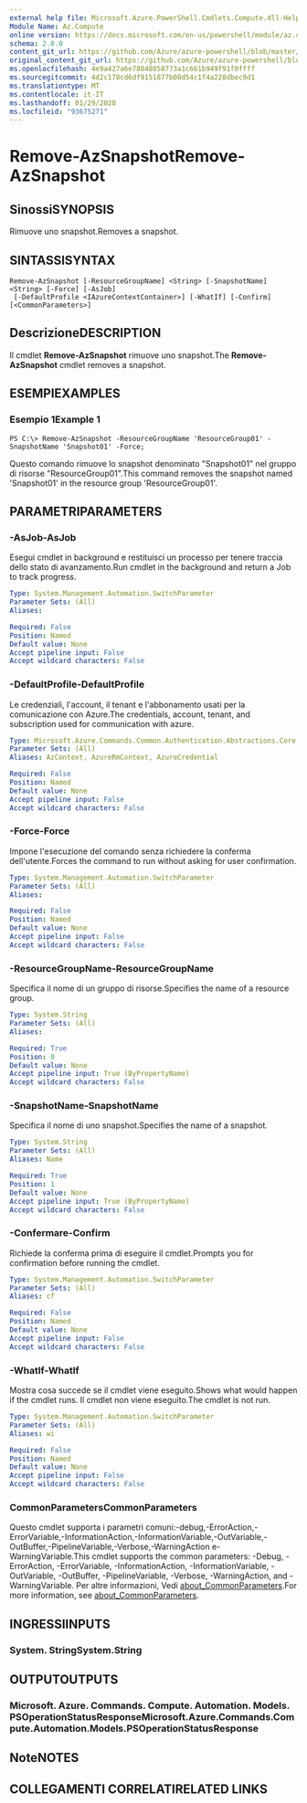 ```yaml
---
external help file: Microsoft.Azure.PowerShell.Cmdlets.Compute.dll-Help.xml
Module Name: Az.Compute
online version: https://docs.microsoft.com/en-us/powershell/module/az.compute/remove-azsnapshot
schema: 2.0.0
content_git_url: https://github.com/Azure/azure-powershell/blob/master/src/Compute/Compute/help/Remove-AzSnapshot.md
original_content_git_url: https://github.com/Azure/azure-powershell/blob/master/src/Compute/Compute/help/Remove-AzSnapshot.md
ms.openlocfilehash: 4e9a427a6e78848858773a1c661b949f91f0ffff
ms.sourcegitcommit: 4d2c178cd6df9151877b08d54c1f4a228dbec9d1
ms.translationtype: MT
ms.contentlocale: it-IT
ms.lasthandoff: 01/29/2020
ms.locfileid: "93675271"
---
```

# <span data-ttu-id="72014-101">Remove-AzSnapshot</span><span class="sxs-lookup"><span data-stu-id="72014-101">Remove-AzSnapshot</span></span>

## <span data-ttu-id="72014-102">Sinossi</span><span class="sxs-lookup"><span data-stu-id="72014-102">SYNOPSIS</span></span>
<span data-ttu-id="72014-103">Rimuove uno snapshot.</span><span class="sxs-lookup"><span data-stu-id="72014-103">Removes a snapshot.</span></span>

## <span data-ttu-id="72014-104">SINTASSI</span><span class="sxs-lookup"><span data-stu-id="72014-104">SYNTAX</span></span>

```
Remove-AzSnapshot [-ResourceGroupName] <String> [-SnapshotName] <String> [-Force] [-AsJob]
 [-DefaultProfile <IAzureContextContainer>] [-WhatIf] [-Confirm] [<CommonParameters>]
```

## <span data-ttu-id="72014-105">Descrizione</span><span class="sxs-lookup"><span data-stu-id="72014-105">DESCRIPTION</span></span>
<span data-ttu-id="72014-106">Il cmdlet **Remove-AzSnapshot** rimuove uno snapshot.</span><span class="sxs-lookup"><span data-stu-id="72014-106">The **Remove-AzSnapshot** cmdlet removes a snapshot.</span></span>

## <span data-ttu-id="72014-107">ESEMPI</span><span class="sxs-lookup"><span data-stu-id="72014-107">EXAMPLES</span></span>

### <span data-ttu-id="72014-108">Esempio 1</span><span class="sxs-lookup"><span data-stu-id="72014-108">Example 1</span></span>
```
PS C:\> Remove-AzSnapshot -ResourceGroupName 'ResourceGroup01' -SnapshotName 'Snapshot01' -Force;
```

<span data-ttu-id="72014-109">Questo comando rimuove lo snapshot denominato "Snapshot01" nel gruppo di risorse "ResourceGroup01".</span><span class="sxs-lookup"><span data-stu-id="72014-109">This command removes the snapshot named 'Snapshot01' in the resource group 'ResourceGroup01'.</span></span>

## <span data-ttu-id="72014-110">PARAMETRI</span><span class="sxs-lookup"><span data-stu-id="72014-110">PARAMETERS</span></span>

### <span data-ttu-id="72014-111">-AsJob</span><span class="sxs-lookup"><span data-stu-id="72014-111">-AsJob</span></span>
<span data-ttu-id="72014-112">Esegui cmdlet in background e restituisci un processo per tenere traccia dello stato di avanzamento.</span><span class="sxs-lookup"><span data-stu-id="72014-112">Run cmdlet in the background and return a Job to track progress.</span></span>

```yaml
Type: System.Management.Automation.SwitchParameter
Parameter Sets: (All)
Aliases:

Required: False
Position: Named
Default value: None
Accept pipeline input: False
Accept wildcard characters: False
```

### <span data-ttu-id="72014-113">-DefaultProfile</span><span class="sxs-lookup"><span data-stu-id="72014-113">-DefaultProfile</span></span>
<span data-ttu-id="72014-114">Le credenziali, l'account, il tenant e l'abbonamento usati per la comunicazione con Azure.</span><span class="sxs-lookup"><span data-stu-id="72014-114">The credentials, account, tenant, and subscription used for communication with azure.</span></span>

```yaml
Type: Microsoft.Azure.Commands.Common.Authentication.Abstractions.Core.IAzureContextContainer
Parameter Sets: (All)
Aliases: AzContext, AzureRmContext, AzureCredential

Required: False
Position: Named
Default value: None
Accept pipeline input: False
Accept wildcard characters: False
```

### <span data-ttu-id="72014-115">-Force</span><span class="sxs-lookup"><span data-stu-id="72014-115">-Force</span></span>
<span data-ttu-id="72014-116">Impone l'esecuzione del comando senza richiedere la conferma dell'utente.</span><span class="sxs-lookup"><span data-stu-id="72014-116">Forces the command to run without asking for user confirmation.</span></span>

```yaml
Type: System.Management.Automation.SwitchParameter
Parameter Sets: (All)
Aliases:

Required: False
Position: Named
Default value: None
Accept pipeline input: False
Accept wildcard characters: False
```

### <span data-ttu-id="72014-117">-ResourceGroupName</span><span class="sxs-lookup"><span data-stu-id="72014-117">-ResourceGroupName</span></span>
<span data-ttu-id="72014-118">Specifica il nome di un gruppo di risorse.</span><span class="sxs-lookup"><span data-stu-id="72014-118">Specifies the name of a resource group.</span></span>

```yaml
Type: System.String
Parameter Sets: (All)
Aliases:

Required: True
Position: 0
Default value: None
Accept pipeline input: True (ByPropertyName)
Accept wildcard characters: False
```

### <span data-ttu-id="72014-119">-SnapshotName</span><span class="sxs-lookup"><span data-stu-id="72014-119">-SnapshotName</span></span>
<span data-ttu-id="72014-120">Specifica il nome di uno snapshot.</span><span class="sxs-lookup"><span data-stu-id="72014-120">Specifies the name of a snapshot.</span></span>

```yaml
Type: System.String
Parameter Sets: (All)
Aliases: Name

Required: True
Position: 1
Default value: None
Accept pipeline input: True (ByPropertyName)
Accept wildcard characters: False
```

### <span data-ttu-id="72014-121">-Confermare</span><span class="sxs-lookup"><span data-stu-id="72014-121">-Confirm</span></span>
<span data-ttu-id="72014-122">Richiede la conferma prima di eseguire il cmdlet.</span><span class="sxs-lookup"><span data-stu-id="72014-122">Prompts you for confirmation before running the cmdlet.</span></span>

```yaml
Type: System.Management.Automation.SwitchParameter
Parameter Sets: (All)
Aliases: cf

Required: False
Position: Named
Default value: None
Accept pipeline input: False
Accept wildcard characters: False
```

### <span data-ttu-id="72014-123">-WhatIf</span><span class="sxs-lookup"><span data-stu-id="72014-123">-WhatIf</span></span>
<span data-ttu-id="72014-124">Mostra cosa succede se il cmdlet viene eseguito.</span><span class="sxs-lookup"><span data-stu-id="72014-124">Shows what would happen if the cmdlet runs.</span></span>
<span data-ttu-id="72014-125">Il cmdlet non viene eseguito.</span><span class="sxs-lookup"><span data-stu-id="72014-125">The cmdlet is not run.</span></span>

```yaml
Type: System.Management.Automation.SwitchParameter
Parameter Sets: (All)
Aliases: wi

Required: False
Position: Named
Default value: None
Accept pipeline input: False
Accept wildcard characters: False
```

### <span data-ttu-id="72014-126">CommonParameters</span><span class="sxs-lookup"><span data-stu-id="72014-126">CommonParameters</span></span>
<span data-ttu-id="72014-127">Questo cmdlet supporta i parametri comuni:-debug,-ErrorAction,-ErrorVariable,-InformationAction,-InformationVariable,-OutVariable,-OutBuffer,-PipelineVariable,-Verbose,-WarningAction e-WarningVariable.</span><span class="sxs-lookup"><span data-stu-id="72014-127">This cmdlet supports the common parameters: -Debug, -ErrorAction, -ErrorVariable, -InformationAction, -InformationVariable, -OutVariable, -OutBuffer, -PipelineVariable, -Verbose, -WarningAction, and -WarningVariable.</span></span> <span data-ttu-id="72014-128">Per altre informazioni, Vedi [about_CommonParameters](https://go.microsoft.com/fwlink/?LinkID=113216).</span><span class="sxs-lookup"><span data-stu-id="72014-128">For more information, see [about_CommonParameters](https://go.microsoft.com/fwlink/?LinkID=113216).</span></span>

## <span data-ttu-id="72014-129">INGRESSI</span><span class="sxs-lookup"><span data-stu-id="72014-129">INPUTS</span></span>

### <span data-ttu-id="72014-130">System. String</span><span class="sxs-lookup"><span data-stu-id="72014-130">System.String</span></span>

## <span data-ttu-id="72014-131">OUTPUT</span><span class="sxs-lookup"><span data-stu-id="72014-131">OUTPUTS</span></span>

### <span data-ttu-id="72014-132">Microsoft. Azure. Commands. Compute. Automation. Models. PSOperationStatusResponse</span><span class="sxs-lookup"><span data-stu-id="72014-132">Microsoft.Azure.Commands.Compute.Automation.Models.PSOperationStatusResponse</span></span>

## <span data-ttu-id="72014-133">Note</span><span class="sxs-lookup"><span data-stu-id="72014-133">NOTES</span></span>

## <span data-ttu-id="72014-134">COLLEGAMENTI CORRELATI</span><span class="sxs-lookup"><span data-stu-id="72014-134">RELATED LINKS</span></span>
